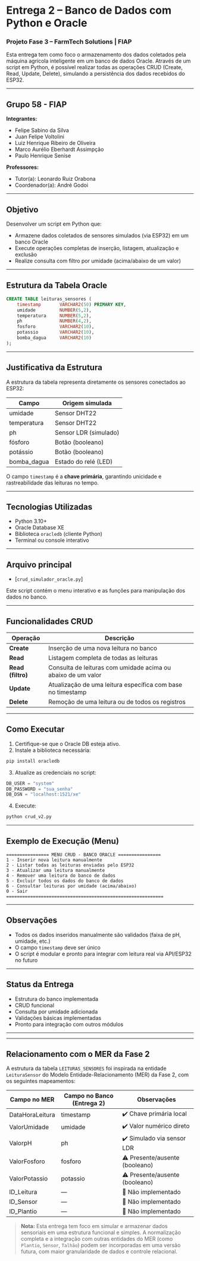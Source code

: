 # Entrega 2 – Banco de Dados com Python e Oracle  
### Projeto Fase 3 – FarmTech Solutions | FIAP

Esta entrega tem como foco o armazenamento dos dados coletados pela máquina agrícola inteligente em um banco de dados Oracle. Através de um script em Python, é possível realizar todas as operações CRUD (Create, Read, Update, Delete), simulando a persistência dos dados recebidos do ESP32.

---

## Grupo 58 - FIAP

**Integrantes:**
- Felipe Sabino da Silva  
- Juan Felipe Voltolini  
- Luiz Henrique Ribeiro de Oliveira  
- Marco Aurélio Eberhardt Assimpção  
- Paulo Henrique Senise  

**Professores:**  
- Tutor(a): Leonardo Ruiz Orabona  
- Coordenador(a): André Godoi

---

## Objetivo

Desenvolver um script em Python que:
- Armazene dados coletados de sensores simulados (via ESP32) em um banco Oracle
- Execute operações completas de inserção, listagem, atualização e exclusão
- Realize consulta com filtro por umidade (acima/abaixo de um valor)

---

## Estrutura da Tabela Oracle

```sql
CREATE TABLE leituras_sensores (
    timestamp       VARCHAR2(50) PRIMARY KEY,
    umidade         NUMBER(5,2),
    temperatura     NUMBER(5,2),
    ph              NUMBER(4,2),
    fosforo         VARCHAR2(10),
    potassio        VARCHAR2(10),
    bomba_dagua     VARCHAR2(10)
);
```

---

## Justificativa da Estrutura

A estrutura da tabela representa diretamente os sensores conectados ao ESP32:

| Campo         | Origem simulada        |
|---------------|------------------------|
| umidade       | Sensor DHT22           |
| temperatura   | Sensor DHT22           |
| ph            | Sensor LDR (simulado)  |
| fósforo       | Botão (booleano)       |
| potássio      | Botão (booleano)       |
| bomba_dagua   | Estado do relé (LED)   |

O campo `timestamp` é a **chave primária**, garantindo unicidade e rastreabilidade das leituras no tempo.

---

## Tecnologias Utilizadas

- Python 3.10+
- Oracle Database XE
- Biblioteca `oracledb` (cliente Python)
- Terminal ou console interativo

---

## Arquivo principal

- [`crud_simulador_oracle.py`]

Este script contém o menu interativo e as funções para manipulação dos dados no banco.

---

## Funcionalidades CRUD

| Operação | Descrição |
|----------|-----------|
| **Create** | Inserção de uma nova leitura no banco |
| **Read**   | Listagem completa de todas as leituras |
| **Read (filtro)** | Consulta de leituras com umidade acima ou abaixo de um valor |
| **Update** | Atualização de uma leitura específica com base no timestamp |
| **Delete** | Remoção de uma leitura ou de todos os registros |

---

## Como Executar

1. Certifique-se que o Oracle DB esteja ativo.
2. Instale a biblioteca necessária:

```bash
pip install oracledb
```

3. Atualize as credenciais no script:
```python
DB_USER = "system"
DB_PASSWORD = "sua_senha"
DB_DSN = "localhost:1521/xe"
```

4. Execute:
```bash
python crud_v2.py
```

---

## Exemplo de Execução (Menu)

```text
================ MENU CRUD - BANCO ORACLE ================
1 - Inserir nova leitura manualmente
2 - Listar todas as leituras enviadas pelo ESP32
3 - Atualizar uma leitura manualmente
4 - Remover uma leitura do banco de dados
5 - Excluir todos os dados do banco de dados
6 - Consultar leituras por umidade (acima/abaixo)
0 - Sair
===========================================================
```

---

## Observações

- Todos os dados inseridos manualmente são validados (faixa de pH, umidade, etc.)
- O campo `timestamp` deve ser único
- O script é modular e pronto para integrar com leitura real via API/ESP32 no futuro

---

## Status da Entrega

- Estrutura do banco implementada  
- CRUD funcional  
- Consulta por umidade adicionada  
- Validações básicas implementadas  
- Pronto para integração com outros módulos

---


---

## Relacionamento com o MER da Fase 2

A estrutura da tabela `LEITURAS_SENSORES` foi inspirada na entidade `LeituraSensor` do Modelo Entidade-Relacionamento (MER) da Fase 2, com os seguintes mapeamentos:

| Campo no MER         | Campo no Banco (Entrega 2)   | Observações                     |
|----------------------|------------------------------|----------------------------------|
| DataHoraLeitura      | timestamp                    | ✔️ Chave primária local           |
| ValorUmidade         | umidade                      | ✔️ Valor numérico direto          |
| ValorpH              | ph                           | ✔️ Simulado via sensor LDR        |
| ValorFosforo         | fosforo                      | ⚠️ Presente/ausente (booleano)    |
| ValorPotassio        | potassio                     | ⚠️ Presente/ausente (booleano)    |
| ID_Leitura           | —                            | 🔴 Não implementado               |
| ID_Sensor            | —                            | 🔴 Não implementado               |
| ID_Plantio           | —                            | 🔴 Não implementado               |

> **Nota:** Esta entrega tem foco em simular e armazenar dados sensoriais em uma estrutura funcional e simples. A normalização completa e a integração com outras entidades do MER (como `Plantio`, `Sensor`, `Talhão`) podem ser incorporadas em uma versão futura, com maior granularidade de dados e controle relacional.
